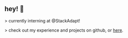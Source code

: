 ## hey! 👋

\> currently interning at @StackAdapt!

\> check out my experience and projects on github, or [here](https://rockzhou.com).
